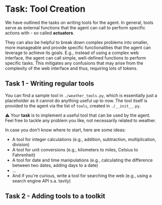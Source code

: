# Task: Tool Creation 

We have outlined the tasks on writing tools for the agent. In general, tools
serve as external functions that the agent can call to perform specific actions
with - so called **actuators**.

They can also be helpful to break down complex problems into smaller, more
manageable and provide specific functionalities that the agent can leverage to
achieve its goals. E.g., instead of using a complex web interface, the agent can
call simple, well-defined functions to perform specific tasks. This mitigates
any confusions that may arise from the complexity of the web interface and thus,
requiring lots of tokens.

## Task 1 - Writing regular tools 

You can find a sample tool in `./weather_tools.py`, which is essentially just a
placeholder as it cannot do anything useful up to now. The tool itself is
provided to the agent via the list of `tools`, created in `./__init__.py`.

⚠️ Your **task** is to implement a useful tool that can be used by the agent.
Feel free to tackle any problem you like, not necessarily related to weather. 

In case you don't know where to start, here are some ideas:
- A tool for integer calculations (e.g., addition, subtraction, multiplication,
  division)
- A tool for unit conversions (e.g., kilometers to miles, Celsius to Fahrenheit)
- A tool for date and time manipulations (e.g., calculating the difference
  between two dates, adding days to a date)
- ...
- And if you're curious, write a tool for searching the web (e.g., using a search engine API s.a. tavily)

## Task 2 - Adding tools to a toolkit 

